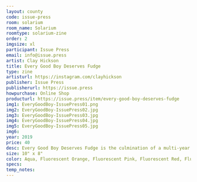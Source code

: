 ```yaml
---
layout: county 
code: issue-press
room: solarium
room_name: Solarium
roomtype: solarium-zine
order: 2
imgsize: xl
participant: Issue Press
email: info@issue.press
artist: Clay Hickson
title: Every Good Boy Deserves Fudge
type: zine
artisturl: https://instagram.com/clayhickson
publisher: Issue Press
publisherurl: https://issue.press
howpurchase: Online Shop
producturl: https://issue.press/item/every-good-boy-deserves-fudge
img1: EveryGoodBoy-IssuePress01.png
img2: EveryGoodBoy-IssuePress02.jpg
img3: EveryGoodBoy-IssuePress03.jpg
img4: EveryGoodBoy-IssuePress04.jpg
img5: EveryGoodBoy-IssuePress05.jpg
img6: 
year: 2019
price: 40
desc: Every Good Boy Deserves Fudge is the culmination of a multi-year exploration of color, psychedelia and storytelling.Through found text and subtle clues of the passage of time, loose narratives reveal themselves in this hallucinatory day trip from inner-city to a country cabin. A journey from the pleasures of the material world into the mysterious richness of the human psyche. By working mainly in fluorescent inks, Hickson attempts to create imagery that is simultaneously familiar, inviting and disorienting., 
size: 10" x 8"
color: Aqua, Fluorescent Orange, Fluorescent Pink, Fluorescent Red, Fluorescent Yellow, Orchid
specs: 
temp_notes: 
---
```

